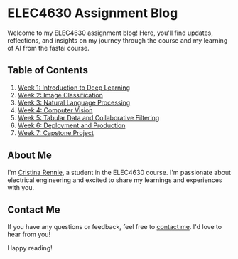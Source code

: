 # ELEC4630 Assignment Blog

Welcome to my ELEC4630 assignment blog! Here, you'll find updates, reflections, and insights on my journey through the course and my learning of AI from the fastai course.

## Table of Contents

1. [Week 1: Introduction to Deep Learning](week1.md)
2. [Week 2: Image Classification](2024/04/15/week2.md)
3. [Week 3: Natural Language Processing](2024/04/15/week3.md)
4. [Week 4: Computer Vision](2024/04/15/week4.md)
5. [Week 5: Tabular Data and Collaborative Filtering](2024/04/15/week5.md)
6. [Week 6: Deployment and Production](2024/04/15/week6.md)
7. [Week 7: Capstone Project](2024/04/15/week7.md)

## About Me

I'm [Cristina Rennie](about.md), a student in the ELEC4630 course. I'm passionate about electrical engineering and excited to share my learnings and experiences with you.

## Contact Me

If you have any questions or feedback, feel free to [contact me](contact.md). I'd love to hear from you!

Happy reading!

